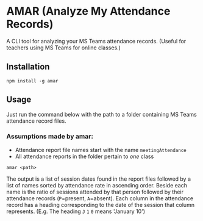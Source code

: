 # AMAR (Analyze My Attendance Records)

A CLI tool for analyzing your MS Teams attendance records.  (Useful for teachers using MS Teams for online classes.)

## Installation

`npm install -g amar`

## Usage

Just run the command below with the path to a folder containing MS Teams attendance record files.  

### Assumptions made by amar:
- Attendance report file names start with the name `meetingAttendance`
- All attendance reports in the folder pertain to *one* class

`amar <path>`

The output is a list of session dates found in the report files followed by a list of names sorted by attendance rate in ascending order.  Beside each name is the ratio of sessions attended by that person followed by their attendance records (`P`=present, `A`=absent).  Each column in the attendance record has a heading corresponding to the date of the session that column represents.  (E.g. The heading `J` `1` `0` means 'January 10')